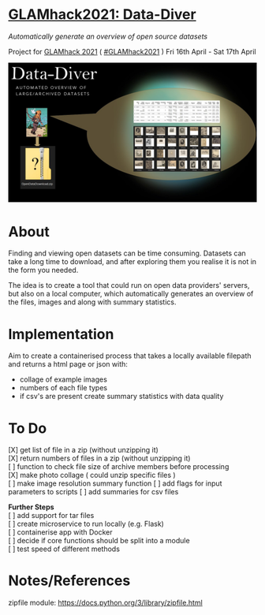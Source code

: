 
# [GLAMhack2021: Data-Diver](https://hack.glam.opendata.ch/project/116)
_Automatically generate an overview of open source datasets_

Project for [GLAMhack 2021](https://hack.glam.opendata.ch/) ( [#GLAMhack2021](https://twitter.com/search?q=GLAMhack2021) ) Fri 16th April - Sat 17th April

![](./assets/Data-Diver.jpg)

# About

Finding and viewing open datasets can be time consuming. Datasets can take a long time to download, and after exploring them you realise it is not in the form you needed.

The idea is to create a tool that could run on open data providers' servers, but also on a local computer, which automatically generates an overview of the files, images and along with summary statistics.


# Implementation

Aim to create a containerised process that takes a locally available filepath and returns a html page or json with:
* collage of example images
* numbers of each file types
* if csv's are present create summary statistics with data quality 

# To Do 

[X] get list of file in a zip (without unzipping it)  
[X] return numbers of files in a zip (without unzipping it)  
[ ] function to check file size of archive members before processing  
[X] make photo collage ( could unzip specific files )  
[ ] make image resolution summary function
[ ] add flags for input parameters to scripts
[ ] add summaries for csv files

**Further Steps**  
[ ] add support for tar files  
[ ] create microservice to run locally (e.g. Flask)  
[ ] containerise app with Docker  
[ ] decide if core functions should be split into a module   
[ ] test speed of different methods   



# Notes/References

zipfile module: https://docs.python.org/3/library/zipfile.html  




